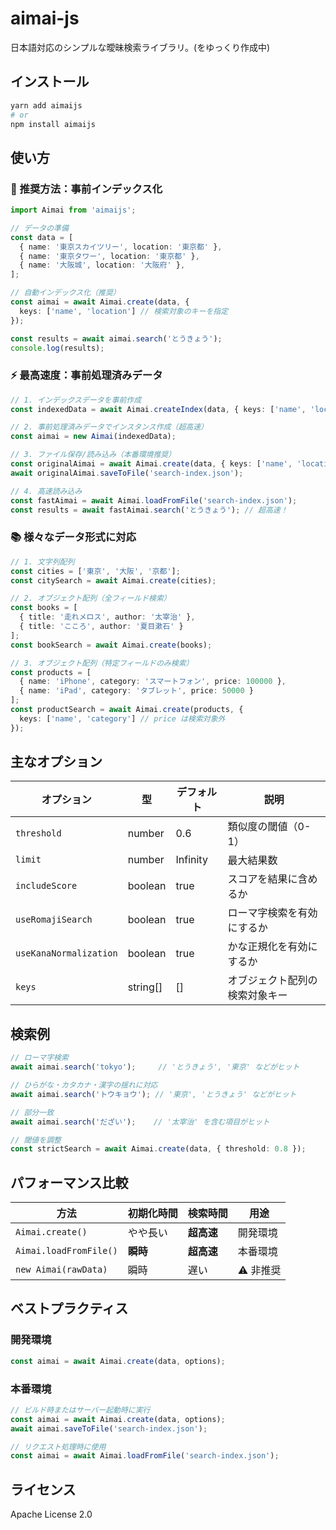 # aimai-js

日本語対応のシンプルな曖昧検索ライブラリ。(をゆっくり作成中)

## インストール

```bash
yarn add aimaijs
# or
npm install aimaijs
```

## 使い方

### 🚀 推奨方法：事前インデックス化

```ts
import Aimai from 'aimaijs';

// データの準備
const data = [
  { name: '東京スカイツリー', location: '東京都' },
  { name: '東京タワー', location: '東京都' },
  { name: '大阪城', location: '大阪府' },
];

// 自動インデックス化（推奨）
const aimai = await Aimai.create(data, { 
  keys: ['name', 'location'] // 検索対象のキーを指定
});

const results = await aimai.search('とうきょう');
console.log(results);
```

### ⚡ 最高速度：事前処理済みデータ

```ts
// 1. インデックスデータを事前作成
const indexedData = await Aimai.createIndex(data, { keys: ['name', 'location'] });

// 2. 事前処理済みデータでインスタンス作成（超高速）
const aimai = new Aimai(indexedData);

// 3. ファイル保存/読み込み（本番環境推奨）
const originalAimai = await Aimai.create(data, { keys: ['name', 'location'] });
await originalAimai.saveToFile('search-index.json');

// 4. 高速読み込み
const fastAimai = await Aimai.loadFromFile('search-index.json');
const results = await fastAimai.search('とうきょう'); // 超高速！
```

### 📚 様々なデータ形式に対応

```ts
// 1. 文字列配列
const cities = ['東京', '大阪', '京都'];
const citySearch = await Aimai.create(cities);

// 2. オブジェクト配列（全フィールド検索）
const books = [
  { title: '走れメロス', author: '太宰治' },
  { title: 'こころ', author: '夏目漱石' }
];
const bookSearch = await Aimai.create(books);

// 3. オブジェクト配列（特定フィールドのみ検索）
const products = [
  { name: 'iPhone', category: 'スマートフォン', price: 100000 },
  { name: 'iPad', category: 'タブレット', price: 50000 }
];
const productSearch = await Aimai.create(products, { 
  keys: ['name', 'category'] // price は検索対象外
});
```

## 主なオプション

| オプション | 型 | デフォルト | 説明 |
|-----------|----|-----------|----|
| `threshold` | number | 0.6 | 類似度の閾値（0-1） |
| `limit` | number | Infinity | 最大結果数 |
| `includeScore` | boolean | true | スコアを結果に含めるか |
| `useRomajiSearch` | boolean | true | ローマ字検索を有効にするか |
| `useKanaNormalization` | boolean | true | かな正規化を有効にするか |
| `keys` | string[] | [] | オブジェクト配列の検索対象キー |

## 検索例

```ts
// ローマ字検索
await aimai.search('tokyo');     // 'とうきょう', '東京' などがヒット

// ひらがな・カタカナ・漢字の揺れに対応
await aimai.search('トウキョウ'); // '東京', 'とうきょう' などがヒット

// 部分一致
await aimai.search('だざい');    // '太宰治' を含む項目がヒット

// 閾値を調整
const strictSearch = await Aimai.create(data, { threshold: 0.8 });
```

## パフォーマンス比較

| 方法 | 初期化時間 | 検索時間 | 用途 |
|------|-----------|----------|------|
| `Aimai.create()` | やや長い | **超高速** | 開発環境 |
| `Aimai.loadFromFile()` | **瞬時** | **超高速** | 本番環境 |
| `new Aimai(rawData)` | 瞬時 | 遅い | ⚠️ 非推奨 |

## ベストプラクティス

### 開発環境

```ts
const aimai = await Aimai.create(data, options);
```

### 本番環境

```ts
// ビルド時またはサーバー起動時に実行
const aimai = await Aimai.create(data, options);
await aimai.saveToFile('search-index.json');

// リクエスト処理時に使用
const aimai = await Aimai.loadFromFile('search-index.json');
```

## ライセンス

Apache License 2.0
